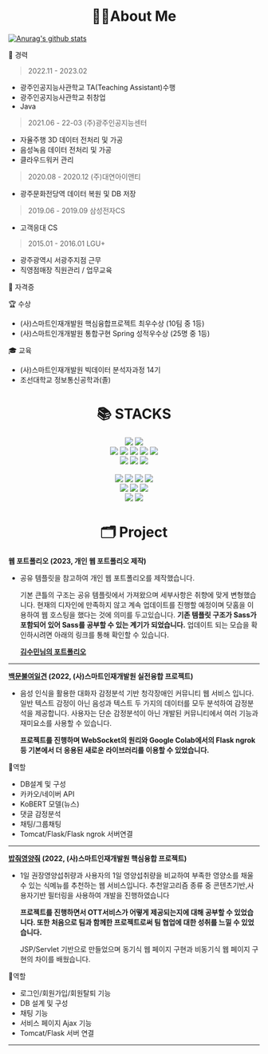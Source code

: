 <div align=center><h1>🙋‍♂️About Me</h1></div>

[![Anurag's github stats](https://github-readme-stats.vercel.app/api?username=ekzm9354)](https://github.com/anuraghazra/github-readme-stats)

<div>

🏢  경력
> 2022.11 - 2023.02
- 광주인공지능사관학교 TA(Teaching Assistant)수행
- 광주인공지능사관학교 취창업
- Java 

> 2021.06 - 22-03 (주)광주인공지능센터
- 자율주행 3D 데이터 전처리 및 가공
- 음성녹음 데이터 전처리 및 가공
- 클라우드워커 관리

> 2020.08 - 2020.12 (주)대연아이앤티
- 광주문화전당역 데이터 복원 및 DB 저장

> 2019.06 - 2019.09 삼성전자CS
- 고객응대 CS

> 2015.01 - 2016.01 LGU+
- 광주광역시 서광주지점 근무
- 직영점매장 직원관리 / 업무교육

</div>
<div>
📖 자격증
</div>

🏆 수상
- (사)스마트인재개발원 핵심융합프로젝트 최우수상 (10팀 중 1등)
- (사)스마트인개개발원 통합구현 Spring 성적우수상 (25명 중 1등)

🎓 교육
- (사)스마트인재개발원 빅데이터 분석자과정 14기
- 조선대학교 정보통신공학과(졸)



<div align=center><h1>📚 STACKS</h1></div>

<div align=center> 
  <img src="https://img.shields.io/badge/java-007396?style=for-the-badge&logo=java&logoColor=white"> 
  <img src="https://img.shields.io/badge/python-3776AB?style=for-the-badge&logo=python&logoColor=white"> 
  <br>
  
  <img src="https://img.shields.io/badge/html5-E34F26?style=for-the-badge&logo=html5&logoColor=white"> 
  <img src="https://img.shields.io/badge/css-1572B6?style=for-the-badge&logo=css3&logoColor=white"> 
  <img src="https://img.shields.io/badge/javascript-F7DF1E?style=for-the-badge&logo=javascript&logoColor=black">
  <img src="https://img.shields.io/badge/sass-CC6699?style=for-the-badge&logo=sass&logoColor=black">
  <img src="https://img.shields.io/badge/jquery-0769AD?style=for-the-badge&logo=jquery&logoColor=white">
  <br>
  
  <img src="https://img.shields.io/badge/oracle-F80000?style=for-the-badge&logo=oracle&logoColor=white"> 
  <img src="https://img.shields.io/badge/mysql-4479A1?style=for-the-badge&logo=mysql&logoColor=white">
  <img src="https://img.shields.io/badge/mongodb-47A248?style=for-the-badge&logo=mongodb&logoColor=white"> 
  <br>
  
  <br>
  
  <img src="https://img.shields.io/badge/spring-6DB33F?style=for-the-badge&logo=spring&logoColor=white">
  <img src="https://img.shields.io/badge/springboot-6DB33F?style=for-the-badge&logo=springboot&logoColor=white">
  
   <img src="https://img.shields.io/badge/Google Colab-000000?style=for-the-badge&logo=flask&logoColor=white">
  <img src="https://img.shields.io/badge/bootstrap-7952B3?style=for-the-badge&logo=bootstrap&logoColor=white">
  <br>

  <img src="https://img.shields.io/badge/apache tomcat-F8DC75?style=for-the-badge&logo=apachetomcat&logoColor=white">
  <img src="https://img.shields.io/badge/flask-000000?style=for-the-badge&logo=flask&logoColor=white">
  <img src="https://img.shields.io/badge/node.js-339933?style=for-the-badge&logo=node.js&logoColor=black">
  <br>
  
  <img src="https://img.shields.io/badge/github-181717?style=for-the-badge&logo=github&logoColor=white">
  <img src="https://img.shields.io/badge/git-F05032?style=for-the-badge&logo=git&logoColor=white">
  <br>
</div>


<div align=center><h1>🗂 Project</h1></div>

**웹 포트폴리오 (2023, 개인 웹 포트폴리오 제작)**
- 공유 템플릿을 참고하여 개인 웹 포트폴리오를 제작했습니다.

  기본 큰틀의 구조는 공유 템플릿에서 가져왔으며 세부사항은 취향에 맞게 변형했습니다.
  현재의 디자인에 만족하지 않고 계속 업데이트를 진행할 예정이며 닷홈을 이용하여 웹 호스팅을 했다는 것에 의미를 두고있습니다.
  **기존 템플릿 구조가 Sass가 포함되어 있어 Sass를 공부할 수 있는 계기가 되었습니다.**
  업데이트 되는 모습을 확인하시려면 아래의 링크를 통해 확인할 수 있습니다.
  
  **[김수민님의 포트폴리오](http://ekzm9354.dothome.co.kr/#)**
  
  
 <hr/>

**[백문불여일견](https://github.com/ekzm9354/SoundOfMind) (2022, (사)스마트인재개발원 실전융합 프로젝트)**
- 음성 인식을 활용한 대화자 감정분석 기반 청각장애인 커뮤니티 웹 서비스 입니다. 일반 텍스트 감정이 아닌 음성과 텍스트 두 가지의 데이터를 모두 분석하여 감정분석을 제공합니다. 사용자는 단순 감정분석이 아닌 개발된 커뮤니티에서 여러 기능과 재미요소를 사용할 수 있습니다.

  **프로젝트를 진행하며 WebSocket의 원리와 Google Colab에서의 Flask ngrok 등 기본에서 더 응용된 새로운 라이브러리를 이용할 수 있었습니다.**

📢역할
- DB설계 및 구성
- 카카오/네이버 API
- KoBERT 모델(뉴스)
- 댓글 감정분석
- 채팅/그룹채팅
- Tomcat/Flask/Flask ngrok 서버연결

<hr/>

**[밥줘영양줘](https://github.com/ekzm9354/RecommenFoodService) (2022, (사)스마트인재개발원 핵심융합 프로젝트)**
- 1일 권장영양섭취량과 사용자의 1일 영양섭취량을 비교하여 부족한 영양소를 채울 수 있는 식메뉴를 추천하는 웹 서비스입니다.
  추천알고리즘 종류 중 콘텐츠기반,사용자기반 필터링을 사용하여 개발을 진행하였습니다 
  
  **프로젝트를 진행하면서 OTT서비스가 어떻게 제공되는지에 대해 공부할 수 있었습니다. 또한 처음으로 팀과 함께한 프로젝트로써       팀 협업에 대한 성취를 느낄 수 있었습니다.**

  JSP/Servlet 기반으로 만들었으며 동기식 웹 페이지 구현과 비동기식 웹 페이지 구현의 차이를 배웠습니다.  
  
📢역할
- 로그인/회원가입/회원탈퇴 기능
- DB 설계 및 구성
- 채팅 기능
- 서비스 페이지 Ajax 기능
- Tomcat/Flask 서버 연결




<hr/>






